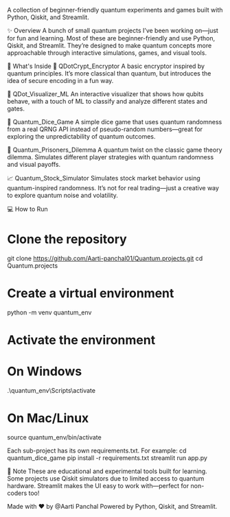 A collection of beginner-friendly quantum experiments and games built with Python, Qiskit, and Streamlit.

✨ Overview
A bunch of small quantum projects I’ve been working on—just for fun and learning. Most of these are beginner-friendly and use Python, Qiskit, and Streamlit. They’re designed to make quantum concepts more approachable through interactive simulations, games, and visual tools.

🧩 What's Inside
🔐 QDotCrypt_Encryptor
A basic encryptor inspired by quantum principles. It’s more classical than quantum, but introduces the idea of secure encoding in a fun way.

🎯 QDot_Visualizer_ML
An interactive visualizer that shows how qubits behave, with a touch of ML to classify and analyze different states and gates.

🎲 Quantum_Dice_Game
A simple dice game that uses quantum randomness from a real QRNG API instead of pseudo-random numbers—great for exploring the unpredictability of quantum outcomes.

🤝 Quantum_Prisoners_Dilemma
A quantum twist on the classic game theory dilemma. Simulates different player strategies with quantum randomness and visual payoffs.

📈 Quantum_Stock_Simulator
Simulates stock market behavior using quantum-inspired randomness. It’s not for real trading—just a creative way to explore quantum noise and volatility.

💻 How to Run

# Clone the repository
git clone https://github.com/Aarti-panchal01/Quantum.projects.git
cd Quantum.projects

# Create a virtual environment
python -m venv quantum_env

# Activate the environment
# On Windows
.\quantum_env\Scripts\activate
# On Mac/Linux
source quantum_env/bin/activate



Each sub-project has its own requirements.txt. For example:
cd quantum_dice_game
pip install -r requirements.txt
streamlit run app.py


📝 Note
These are educational and experimental tools built for learning. Some projects use Qiskit simulators due to limited access to quantum hardware. Streamlit makes the UI easy to work with—perfect for non-coders too!

Made with ❤️ by @Aarti Panchal
Powered by Python, Qiskit, and Streamlit.
